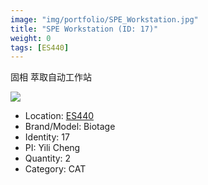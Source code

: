 ```yaml
---
image: "img/portfolio/SPE_Workstation.jpg"
title: "SPE Workstation (ID: 17)"
weight: 0
tags: [ES440]
---
```


固相 萃取自动工作站

<!--more-->

![](../../img/portfolio/SPE_Workstation.jpg)

- Location: [ES440](../../tags/es440)
- Brand/Model: Biotage
- Identity: 17
- PI: Yili Cheng
- Quantity: 2
- Category: CAT






